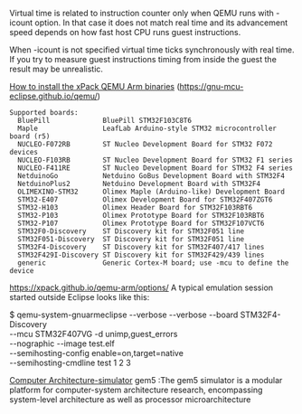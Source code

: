 Virtual time is related to instruction counter only when QEMU runs with -icount option. In that case it does not match real time and its advancement speed depends on how fast host CPU runs guest instructions.

When -icount is not specified virtual time ticks synchronously with real time. If you try to measure guest instructions timing from inside the guest the result may be unrealistic.

[How to install the xPack QEMU Arm binaries](https://xpack.github.io/qemu-arm/install/)
(https://gnu-mcu-eclipse.github.io/qemu/)

```
Supported boards:
  BluePill             BluePill STM32F103C8T6
  Maple                LeafLab Arduino-style STM32 microcontroller board (r5)
  NUCLEO-F072RB        ST Nucleo Development Board for STM32 F072 devices
  NUCLEO-F103RB        ST Nucleo Development Board for STM32 F1 series
  NUCLEO-F411RE        ST Nucleo Development Board for STM32 F4 series
  NetduinoGo           Netduino GoBus Development Board with STM32F4
  NetduinoPlus2        Netduino Development Board with STM32F4
  OLIMEXINO-STM32      Olimex Maple (Arduino-like) Development Board
  STM32-E407           Olimex Development Board for STM32F407ZGT6
  STM32-H103           Olimex Header Board for STM32F103RBT6
  STM32-P103           Olimex Prototype Board for STM32F103RBT6
  STM32-P107           Olimex Prototype Board for STM32F107VCT6
  STM32F0-Discovery    ST Discovery kit for STM32F051 line
  STM32F051-Discovery  ST Discovery kit for STM32F051 line
  STM32F4-Discovery    ST Discovery kit for STM32F407/417 lines
  STM32F429I-Discovery ST Discovery kit for STM32F429/439 lines
  generic              Generic Cortex-M board; use -mcu to define the device
```

https://xpack.github.io/qemu-arm/options/
A typical emulation session started outside Eclipse looks like this:

$ qemu-system-gnuarmeclipse --verbose --verbose --board STM32F4-Discovery \
--mcu STM32F407VG -d unimp,guest_errors \
--nographic --image test.elf \
--semihosting-config enable=on,target=native \
--semihosting-cmdline test 1 2 3

[Computer Architecture-simulator](http://pages.cs.wisc.edu/~arch/www/tools.html)
gem5 :The gem5 simulator is a modular platform for computer-system architecture research, encompassing system-level architecture as well as processor microarchitecture
